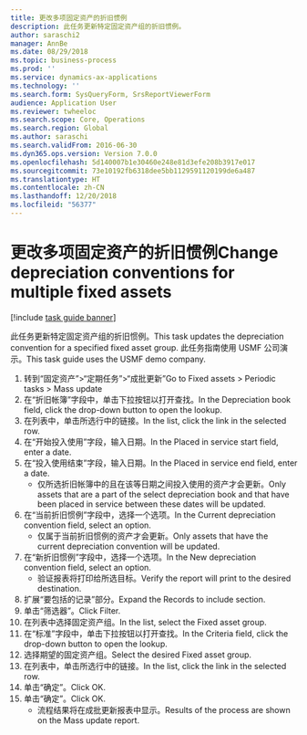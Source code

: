 ```yaml
---
title: 更改多项固定资产的折旧惯例
description: 此任务更新特定固定资产组的折旧惯例。
author: saraschi2
manager: AnnBe
ms.date: 08/29/2018
ms.topic: business-process
ms.prod: ''
ms.service: dynamics-ax-applications
ms.technology: ''
ms.search.form: SysQueryForm, SrsReportViewerForm
audience: Application User
ms.reviewer: twheeloc
ms.search.scope: Core, Operations
ms.search.region: Global
ms.author: saraschi
ms.search.validFrom: 2016-06-30
ms.dyn365.ops.version: Version 7.0.0
ms.openlocfilehash: 5d140007b1e30460e248e81d3efe208b3917e017
ms.sourcegitcommit: 73e10192fb6318dee5bb1129591120199de6a487
ms.translationtype: HT
ms.contentlocale: zh-CN
ms.lasthandoff: 12/20/2018
ms.locfileid: "56377"
---
```

# <a name="change-depreciation-conventions-for-multiple-fixed-assets"></a><span data-ttu-id="88b88-103">更改多项固定资产的折旧惯例</span><span class="sxs-lookup"><span data-stu-id="88b88-103">Change depreciation conventions for multiple fixed assets</span></span>

[!include [task guide banner](../../includes/task-guide-banner.md)]

<span data-ttu-id="88b88-104">此任务更新特定固定资产组的折旧惯例。</span><span class="sxs-lookup"><span data-stu-id="88b88-104">This task updates the depreciation convention for a specified fixed asset group.</span></span> <span data-ttu-id="88b88-105">此任务指南使用 USMF 公司演示。</span><span class="sxs-lookup"><span data-stu-id="88b88-105">This task guide uses the USMF demo company.</span></span>

1. <span data-ttu-id="88b88-106">转到“固定资产”>“定期任务”>“成批更新”</span><span class="sxs-lookup"><span data-stu-id="88b88-106">Go to Fixed assets > Periodic tasks > Mass update</span></span>
2. <span data-ttu-id="88b88-107">在“折旧帐簿”字段中，单击下拉按钮以打开查找。</span><span class="sxs-lookup"><span data-stu-id="88b88-107">In the Depreciation book field, click the drop-down button to open the lookup.</span></span>
3. <span data-ttu-id="88b88-108">在列表中，单击所选行中的链接。</span><span class="sxs-lookup"><span data-stu-id="88b88-108">In the list, click the link in the selected row.</span></span>
4. <span data-ttu-id="88b88-109">在“开始投入使用”字段，输入日期。</span><span class="sxs-lookup"><span data-stu-id="88b88-109">In the Placed in service start field, enter a date.</span></span>
5. <span data-ttu-id="88b88-110">在“投入使用结束”字段，输入日期。</span><span class="sxs-lookup"><span data-stu-id="88b88-110">In the Placed in service end field, enter a date.</span></span>
    * <span data-ttu-id="88b88-111">仅所选折旧帐簿中的且在该等日期之间投入使用的资产才会更新。</span><span class="sxs-lookup"><span data-stu-id="88b88-111">Only assets that are a part of the select depreciation book and that have been placed in service between these dates will be updated.</span></span>  
6. <span data-ttu-id="88b88-112">在“当前折旧惯例”字段中，选择一个选项。</span><span class="sxs-lookup"><span data-stu-id="88b88-112">In the Current depreciation convention field, select an option.</span></span>
    * <span data-ttu-id="88b88-113">仅属于当前折旧惯例的资产才会更新。</span><span class="sxs-lookup"><span data-stu-id="88b88-113">Only assets that have the current depreciation convention will be updated.</span></span>  
7. <span data-ttu-id="88b88-114">在“新折旧惯例”字段中，选择一个选项。</span><span class="sxs-lookup"><span data-stu-id="88b88-114">In the New depreciation convention field, select an option.</span></span>
    * <span data-ttu-id="88b88-115">验证报表将打印给所选目标。</span><span class="sxs-lookup"><span data-stu-id="88b88-115">Verify the report will print to the desired destination.</span></span>  
8. <span data-ttu-id="88b88-116">扩展“要包括的记录”部分。</span><span class="sxs-lookup"><span data-stu-id="88b88-116">Expand the Records to include section.</span></span>
9. <span data-ttu-id="88b88-117">单击“筛选器”。</span><span class="sxs-lookup"><span data-stu-id="88b88-117">Click Filter.</span></span>
10. <span data-ttu-id="88b88-118">在列表中选择固定资产组。</span><span class="sxs-lookup"><span data-stu-id="88b88-118">In the list, select the Fixed asset group.</span></span>
11. <span data-ttu-id="88b88-119">在“标准”字段中，单击下拉按钮以打开查找。</span><span class="sxs-lookup"><span data-stu-id="88b88-119">In the Criteria field, click the drop-down button to open the lookup.</span></span>
12. <span data-ttu-id="88b88-120">选择期望的固定资产组。</span><span class="sxs-lookup"><span data-stu-id="88b88-120">Select the desired Fixed asset group.</span></span>
13. <span data-ttu-id="88b88-121">在列表中，单击所选行中的链接。</span><span class="sxs-lookup"><span data-stu-id="88b88-121">In the list, click the link in the selected row.</span></span>
14. <span data-ttu-id="88b88-122">单击“确定”。</span><span class="sxs-lookup"><span data-stu-id="88b88-122">Click OK.</span></span>
15. <span data-ttu-id="88b88-123">单击“确定”。</span><span class="sxs-lookup"><span data-stu-id="88b88-123">Click OK.</span></span>
    *  <span data-ttu-id="88b88-124">流程结果将在成批更新报表中显示。</span><span class="sxs-lookup"><span data-stu-id="88b88-124">Results of the process are shown on the Mass update report.</span></span>     

